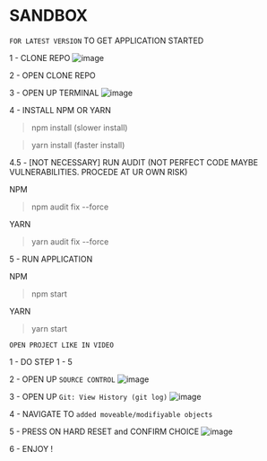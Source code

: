 # SANDBOX
 
`FOR LATEST VERSION`
TO GET APPLICATION STARTED 

1 - CLONE REPO
![image](https://user-images.githubusercontent.com/70980498/171043819-fc5a8c12-35ab-4a75-b1bc-21752e3bff3e.png)

2 - OPEN CLONE REPO

3 - OPEN UP TERMINAL
![image](https://user-images.githubusercontent.com/70980498/171044111-df243a41-64b2-4c25-b327-50e452fa6b6d.png)

4 - INSTALL NPM OR YARN
 > npm install    (slower install)
 
 > yarn install   (faster install)

4.5 - [NOT NECESSARY] RUN AUDIT (NOT PERFECT CODE MAYBE VULNERABILITIES. PROCEDE AT UR OWN RISK)
 
 NPM
  > npm audit fix --force
  
 YARN
  > yarn audit fix --force
  

5 - RUN APPLICATION
 
 NPM
  > npm start
  
 YARN
  > yarn start
  


`OPEN PROJECT LIKE IN VIDEO`

1 - DO STEP 1 - 5

2 - OPEN UP `SOURCE CONTROL`
![image](https://user-images.githubusercontent.com/70980498/171046471-7571ff04-bbf1-419b-952f-bb4927b8ad96.png)

3 - OPEN UP `Git: View History (git log)`
![image](https://user-images.githubusercontent.com/70980498/171046652-d7c65304-40d1-4250-9738-d48843a26b2b.png)

4 - NAVIGATE TO `added moveable/modifiyable objects`

5 - PRESS ON HARD RESET and CONFIRM CHOICE
![image](https://user-images.githubusercontent.com/70980498/171046886-404e9ea9-9436-4422-934b-1247b21a5665.png)

6 - ENJOY !

